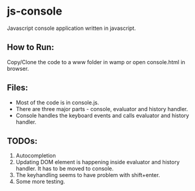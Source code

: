 js-console
==========

Javascript console application written in javascript.


How to Run:
----------

Copy/Clone the code to a www folder in wamp or open console.html in browser.


Files:
------

* Most of the code is in console.js.
* There are three major parts - console, evaluator and history handler.
* Console handles the keyboard events and calls evaluator and history handler. 

TODOs:
------
1. Autocompletion
2. Updating DOM element is happening inside evaluator and history handler. It has to be moved to console.
3. The keyhandling seems to have problem with shift+enter.
4. Some more testing.



